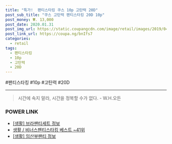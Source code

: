 ```yaml
--- 
title: "특가!  팬티스타킹 쿠스 10p 고탄력 20D" 
post_sub_title: "쿠스 고탄력 팬티스타킹 20D 10p" 
post_money: ₩. 13,000 
post_date: 2020.01.31 
post_img_url: https://static.coupangcdn.com/image/retail/images/2019/04/01/12/0/5ac8ff9f-aed6-43c6-84b2-187b1ca68e9d.jpg 
post_link_url: https://coupa.ng/bnIfs7 
categories: 
  - retail 
tags: 
  - 팬티스타킹 
  - 10p 
  - 고탄력 
  - 20D 
--- 
```

  #팬티스타킹 #10p #고탄력 #20D 
<hr> 

> 시간에 속지 말라, 시간을 정복할 수가 없다. - W.H.오든 


### POWER LINK

* <a href="https://blog.naver.com/fasyy4321/221763332694" target="_blank"> [생활] 브라팬티세트 정보 </a>
* <a href="https://blog.naver.com/santokki14/221789717139" target="_blank">생활 / 비너스팬티스타킹 베스트 ~41위</a>
* <a href="https://blog.naver.com/fasyy4321/221760457305" target="_blank"> [생활] 임산부팬티 정보 </a>
